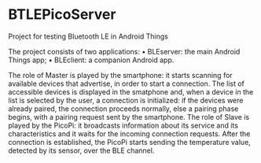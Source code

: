 # BTLEPicoServer
Project for testing Bluetooth LE in Android Things

The project consists of two applications:
• BLEserver: the main Android Things app;
• BLEclient: a companion Android app.

The role of Master is played by the smartphone: it starts scanning for available devices that advertise, in order to start a connection. The list of accessible devices is displayed in the smatphone and, when a device in the list is selected by the user, a connection is initialized: if the devices were already paired, the connection proceeds normally, else a pairing phase begins, with
a pairing request sent by the smartphone.
The role of Slave is played by the PicoPi: it broadcasts information about its service and its characteristics and it waits for the incoming connection requests. After the connection is established, the PicoPi starts sending the temperature value, detected by its sensor, over the BLE channel.
